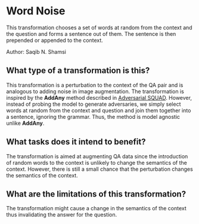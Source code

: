 # Word Noise
This transformation chooses a set of words at random from the context and the question and forms a sentence out of them. The sentence is then prepended or appended to the context.

Author: Saqib N. Shamsi

## What type of a transformation is this?
This transformation is a perturbation to the context of the QA pair and is analogous to adding noise in image augmentation. The transformation is inspired by the **AddAny** method described in [Adversarial SQUAD](https://arxiv.org/abs/1707.07328). However, instead of probing the model to generate adversaries, we simply select words at random from the context and question and join them together into a sentence, ignoring the grammar. Thus, the method is model agnostic unlike **AddAny**.

## What tasks does it intend to benefit?
The transformation is aimed at augmenting QA data since the introduction of random words to the context is unlikely to change the semantics of the context. However, there is still a small chance that the perturbation changes the semantics of the context.

## What are the limitations of this transformation?
The transformation might cause a change in the semantics of the context thus invalidating the answer for the question.